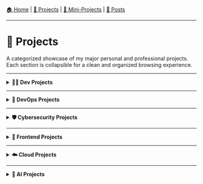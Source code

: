 ###

[🏠 Home](./index.md) | 
[🧩 Projects](./projects.md) | 
[🧪 Mini-Projects](./mini-projects.md) | 
[📰 Posts](./posts.md)

---

# 🚀 Projects  

A categorized showcase of my major personal and professional projects. Each section is collapsible for a clean and organized browsing experience.

--- 

<details>
<summary><b>👨‍💻 Dev Projects</b></summary>

## 👨‍💻 **Dev Projects**

- **Stock Management System (Microservices)**  
  [Kafka Version](https://github.com/abbassizied/project-name) | [RabbitMQ Version](https://github.com/abbassizied/project-name)  
  🛠️ Tech: Spring Boot, Angular, Kafka, RabbitMQ, Docker, Kubernetes  
  ✨ Key Achievements:
  - Built event-driven microservices with JWT-secured APIs.
  - Kafka version scaled to 2,000+ TPS; RabbitMQ optimized for low-latency operations.
  - Implemented full CI/CD pipeline with Jenkins.

- **[Stock Management System MVC](https://github.com/abbassizied/project-name)**  
  🛠️ Tech: Java 17, Spring Boot, Hibernate, MySQL  
  ✨ Key Achievements:
  - Created supplier/product/order modules with RESTful CRUD.
  - Used Maven for automated build and deployment.

- **[SMS - Spring Boot + Angular](https://github.com/abbassizied/project-name)**  
  🛠️ Tech: Angular 15, Spring Boot, Azure DevOps  
  ✨ Key Achievements:
  - Migrated legacy monolith to modular REST/API system.
  - Integrated NgRx, lazy loading, and JasperReports for automation.

- **[Web Terminal](https://github.com/abbassizied/project-name)**  
  🛠️ Tech: Node.js, WebSocket, React, Redis  
  ✨ Key Achievements:
  - Built a real-time browser-based terminal with SSH auth.
  - Used internally for server management, reducing downtime by 30%.

</details>

---

<details>
<summary><b>🚀 DevOps Projects</b></summary>

## 🚀 **DevOps Projects**

<!-- Add your DevOps projects here -->
- **CI/CD Pipeline Automation**  
  🛠️ *Tech:* GitLab CI/CD, Jenkins, Docker  
  ✨ Set up build, test, and deployment workflows across multiple microservices.

- **Infrastructure as Code (IaC)**  
  🛠️ *Tech:* Terraform, Ansible, AWS  
  ✨ Provisioned cloud environments with reusable modules and automation scripts.

</details>

---

<details>
<summary><b>🛡️ Cybersecurity Projects</b></summary>

## 🛡️ **Cybersecurity Projects**

<!-- Add your Cybersecurity projects here -->
- **Vulnerability Scanning with OpenVAS**  
  🔍 Performed security audits and vulnerability assessments in test environments.

- **JWT Token Hardening**  
  🔐 Secured Spring Boot APIs with hardened JWT practices and refresh token management.

</details>

---

<details>
<summary><b>🎨 Frontend Projects</b></summary>

## 🎨 **Frontend Projects**

<!-- Add your Frontend projects here -->
- **Admin Dashboard**  
  🛠️ *Tech:* React, Tailwind CSS, Chart.js  
  ✨ Built a responsive admin panel with authentication, charts, and tables.

- **SPA Developer Portfolio**  
  🛠️ *Tech:* Angular, NgRx, Bootstrap  
  ✨ Designed a fully responsive single-page portfolio using Angular best practices.

</details>

---

<details>
<summary><b>☁️ Cloud Projects</b></summary>

## ☁️ **Cloud Projects**

- **[Cloud Resume Challenge](https://github.com/yourusername/cloud-resume)**  
  - Built a serverless resume using AWS Lambda & S3  
  - *Tech: AWS, Terraform, Python*  

</details>

---

<details>
<summary><b>🤖 AI Projects</b></summary>

## 🤖 **AI Projects**

- **[Chatbot with GPT-3](https://github.com/yourusername/gpt-chatbot)**  
  - A conversational AI using OpenAI API  
  - *Tech: Python, Flask, OpenAI*  

</details>
